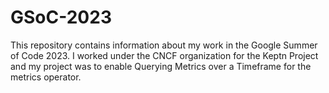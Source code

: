 # GSoC-2023
This repository contains information about my work in the Google Summer of Code 2023. I worked under the CNCF organization for the Keptn Project and my project was to enable Querying Metrics over a Timeframe for the metrics operator.
